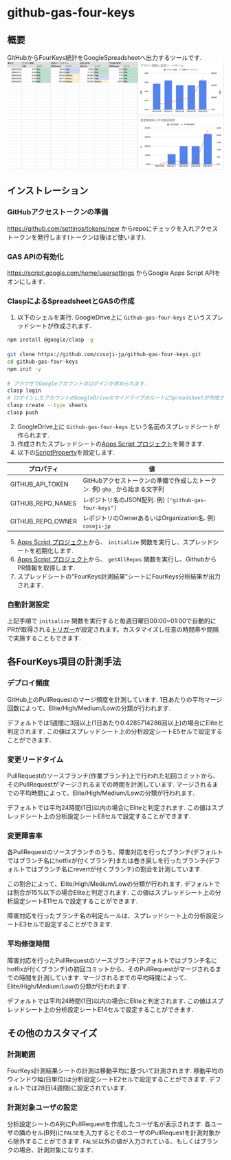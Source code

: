 # github-gas-four-keys
## 概要
GitHubからFourKeys統計をGoogleSpreadsheetへ出力するツールです.
![出力例](img/example.png)

## インストレーション
### GitHubアクセストークンの準備
https://github.com/settings/tokens/new からrepoにチェックを入れアクセストークンを発行します(トークンは後ほど使います).

### GAS APIの有効化
https://script.google.com/home/usersettings からGoogle Apps Script APIをオンにします.

### ClaspによるSpreadsheetとGASの作成

1. 以下のシェルを実行. GoogleDrive上に `Github-gas-four-keys` というスプレッドシートが作成されます.
```sh
npm install @google/clasp -g

git clone https://github.com/cosoji-jp/github-gas-four-keys.git
cd github-gas-four-keys
npm init -y

# ブラウザでGoogleアカウントのログインが求められます.
clasp login
# ログインしたアカウントのGoogleDriveのマイドライブのルートにSpreadsheetが作成されます.
clasp create --type sheets
clasp push
```

2. GoogleDrive上に `Github-gas-four-keys` という名前のスプレッドシートが作られます.
3. 作成されたスプレッドシートの[Apps Script プロジェクト](https://developers.google.com/apps-script/guides/projects?hl=ja#create-from-docs-sheets-slides)を開きます.
4. 以下の[ScriptProperty](https://developers.google.com/apps-script/guides/properties?hl=ja#add_script_properties)を設定します.

|プロパティ|値|
|----|----|
|GITHUB_API_TOKEN|GitHubアクセストークンの準備で作成したトークン. 例) `ghp_` から始まる文字列 |
|GITHUB_REPO_NAMES|レポジトリ名のJSON配列. 例) `["github-gas-four-keys"]`|
|GITHUB_REPO_OWNER|レポジトリのOwnerあるいはOrganization名. 例) `cosoji-jp`|

5. [Apps Script プロジェクト](https://developers.google.com/apps-script/guides/projects?hl=ja#create-from-docs-sheets-slides)から、 `initialize` 関数を実行し、スプレッドシートを初期化します.
6. [Apps Script プロジェクト](https://developers.google.com/apps-script/guides/projects?hl=ja#create-from-docs-sheets-slides)から、 `getAllRepos` 関数を実行し、GithubからPR情報を取得します.
7. スプレッドシートの"FourKeys計測結果"シートにFourKeys分析結果が出力されます.

### 自動計測設定
上記手順で `initialize` 関数を実行すると毎週日曜日00:00~01:00で自動的にPRが取得される[トリガー](https://developers.google.com/apps-script/guides/triggers/installable?hl=ja#time-driven_triggers)が設定されます。カスタマイズし任意の時間帯や間隔で実施することもできます.


## 各FourKeys項目の計測手法
### デプロイ頻度
GitHub上のPullRequestのマージ頻度を計測しています.
1日あたりの平均マージ回数によって、Elite/High/Medium/Lowの分類が行われます.

デフォルトでは1週間に3回以上(1日あたり0.4285714286回以上)の場合にEliteと判定されます.
この値はスプレッドシート上の分析設定シートE5セルで設定することができます.

### 変更リードタイム
PullRequestのソースブランチ(作業ブランチ)上で行われた初回コミットから、そのPullRequestがマージされるまでの時間を計測しています.
マージされるまでの平均時間によって、Elite/High/Medium/Lowの分類が行われます.

デフォルトでは平均24時間(1日)以内の場合にEliteと判定されます.
この値はスプレッドシート上の分析設定シートE8セルで設定することができます.

### 変更障害率
各PullRequestのソースブランチのうち、障害対応を行ったブランチ(デフォルトではブランチ名にhotfixが付くブランチ)または巻き戻しを行ったブランチ(デフォルトではブランチ名にrevertが付くブランチ)の割合を計測しています.

この割合によって、Elite/High/Medium/Lowの分類が行われます.
デフォルトでは割合が15%以下の場合Eliteと判定されます.
この値はスプレッドシート上の分析設定シートE11セルで設定することができます.

障害対応を行ったブランチ名の判定ルールは、スプレッドシート上の分析設定シートE3セルで設定することができます.

### 平均修復時間
障害対応を行ったPullRequestのソースブランチ(デフォルトではブランチ名にhotfixが付くブランチ)の初回コミットから、そのPullRequestがマージされるまでの時間を計測しています.
マージされるまでの平均時間によって、Elite/High/Medium/Lowの分類が行われます.

デフォルトでは平均24時間(1日)以内の場合にEliteと判定されます.
この値はスプレッドシート上の分析設定シートE14セルで設定することができます.

## その他のカスタマイズ
### 計測範囲
FourKeys計測結果シートの計測は移動平均に基づいて計測されます.
移動平均のウィンドウ幅(日単位)は分析設定シートE2セルで設定することができます.
デフォルトでは28日(4週間)に設定されています.

### 計測対象ユーザの設定
分析設定シートのA列にPullRequestを作成したユーザ名が表示されます.
各ユーザの隣のセル(B列)に`FALSE`を入力するとそのユーザのPullRequestを計測対象から除外することができます.
`FALSE`以外の値が入力されている、もしくはブランクの場合、計測対象になります.
